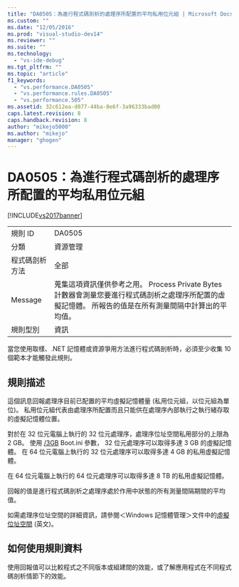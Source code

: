 ```yaml
---
title: "DA0505：為進行程式碼剖析的處理序所配置的平均私用位元組 | Microsoft Docs"
ms.custom: ""
ms.date: "12/05/2016"
ms.prod: "visual-studio-dev14"
ms.reviewer: ""
ms.suite: ""
ms.technology: 
  - "vs-ide-debug"
ms.tgt_pltfrm: ""
ms.topic: "article"
f1_keywords: 
  - "vs.performance.DA0505"
  - "vs.performance.rules.DA0505"
  - "vs.performance.505"
ms.assetid: 32c612ea-d077-44ba-8e6f-3a96333bad00
caps.latest.revision: 8
caps.handback.revision: 8
author: "mikejo5000"
ms.author: "mikejo"
manager: "ghogen"
---
```

# DA0505：為進行程式碼剖析的處理序所配置的平均私用位元組
[!INCLUDE[vs2017banner](../code-quality/includes/vs2017banner.md)]

|||  
|-|-|  
|規則 ID|DA0505|  
|分類|資源管理|  
|程式碼剖析方法|全部|  
|Message|蒐集這項資訊僅供參考之用。  Process Private Bytes 計數器會測量您要進行程式碼剖析之處理序所配置的虛擬記憶體。  所報告的值是在所有測量間隔中計算出的平均值。|  
|規則型別|資訊|  
  
 當您使用取樣、.NET 記憶體或資源爭用方法進行程式碼剖析時，必須至少收集 10 個範本才能觸發此規則。  
  
## 規則描述  
 這個訊息回報處理序目前已配置的平均虛擬記憶體量 \(私用位元組，以位元組為單位\)。  私用位元組代表由處理序所配置而且只能供在處理序內部執行之執行緒存取的虛擬記憶體位置。  
  
 對於在 32 位元電腦上執行的 32 位元處理序，處理序位址空間私用部分的上限為 2 GB。  使用 [\/3GB](http://go.microsoft.com/fwlink/?LinkId=177831) Boot.ini 參數， 32 位元處理序可以取得多達 3 GB 的虛擬記憶體。  在 64 位元電腦上執行的 32 位元處理序可以取得多達 4 GB 的私用虛擬記憶體。  
  
 在 64 位元電腦上執行的 64 位元處理序可以取得多達 8 TB 的私用虛擬記憶體。  
  
 回報的值是進行程式碼剖析之處理序處於作用中狀態的所有測量間隔期間的平均值。  
  
 如需處理序位址空間的詳細資訊，請參閱＜Windows 記憶體管理＞文件中的[虛擬位址空間](http://go.microsoft.com/fwlink/?LinkId=177832) \(英文\)。  
  
## 如何使用規則資料  
 使用回報值可以比較程式之不同版本或組建間的效能，或了解應用程式在不同程式碼剖析情節下的效能。